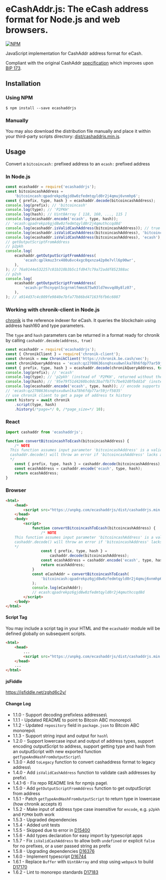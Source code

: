 # eCashAddr.js: The eCash address format for Node.js and web browsers.

[![NPM](https://nodei.co/npm/ecashaddrjs.png?downloads=true)](https://nodei.co/npm/ecashaddrjs/)

JavaScript implementation for CashAddr address format for eCash.

Compliant with the original CashAddr [specification](https://github.com/bitcoincashorg/bitcoincash.org/blob/master/spec/cashaddr.md) which improves upon [BIP 173](https://github.com/bitcoin/bips/blob/master/bip-0173.mediawiki).

## Installation

### Using NPM

```bsh
$ npm install --save ecashaddrjs
```

### Manually

You may also download the distribution file manually and place it within your third-party scripts directory: [dist/cashaddrjs.min.js](https://unpkg.com/ecashaddrjs/dist/cashaddrjs.min.js).

## Usage

Convert a `bitcoincash:` prefixed address to an `ecash:` prefixed address

### In Node.js

```javascript
const ecashaddr = require('ecashaddrjs');
const bitcoincashAddress =
    'bitcoincash:qpadrekpz6gjd8w0zfedmtqyld0r2j4qmuj6vnmhp6';
const { prefix, type, hash } = ecashaddr.decode(bitcoincashAddress);
console.log(prefix); // 'bitcoincash'
console.log(type); // 'P2PKH'
console.log(hash); // Uint8Array [ 118, 160, ..., 115 ]
console.log(ecashaddr.encode('ecash', type, hash));
// 'ecash:qpadrekpz6gjd8w0zfedmtqyld0r2j4qmuthccqd8d'
console.log(ecashaddr.isValidCashAddress(bitcoincashAddress)); // true
console.log(ecashaddr.isValidCashAddress(bitcoincashAddress), 'bitcoincash'); // true
console.log(ecashaddr.isValidCashAddress(bitcoincashAddress), 'ecash'); // false
// getOutputScriptFromAddress
// p2pkh
console.log(
    ecashaddr.getOutputScriptFromAddress(
        'ecash:qplkmuz3rx480u6vc4xgc0qxnza42p0e7vll6p90wr',
    ),
); // 76a9144e532257c01b310b3b5c1fd947c79a72addf852388ac
// p2sh
console.log(
    ecashaddr.getOutputScriptFromAddress(
        'ecash:prfhcnyqnl5cgrnmlfmms675w93ld7mvvqd0y8lz07',
    ),
); // a914d37c4c809fe9840e7bfa77b86bd47163f6fb6c6087
```

### Working with chronik-client in Node.js

[chronik](https://www.npmjs.com/package/chronik-client) is the reference indexer for eCash. It queries the blockchain using address hash160 and type parameters.

The `type` and `hash` parameters can be returned in a format ready for chronik by calling `cashaddr.decode(address, true)`

```javascript
const ecashaddr = require('ecashaddrjs');
const { ChronikClient } = require('chronik-client');
const chronik = new ChronikClient('https://chronik.be.cash/xec');
const chronikQueryAddress = 'ecash:qz2708636snqhsxu8wnlka78h6fdp77ar59jrf5035';
const { prefix, type, hash } = ecashaddr.decode(chronikQueryAddress, true);
console.log(prefix); // 'ecash'
console.log(type); // 'p2pkh' (instead of 'P2PKH', returned without the 'true' flag)
console.log(hash); // '95e79f51d4260bc0dc3ba7fb77c7be92d0fbdd1d' (instead of Uint8Array [ 149, 241, ..., 29 ], returned without the 'true' flag)
console.log(ecashaddr.encode('ecash', type, hash)); // encode supports chronik output inputs
// 'ecash:qz2708636snqhsxu8wnlka78h6fdp77ar59jrf5035'
// use chronik client to get a page of address tx history
const history = await chronik
    .script(type, hash)
    .history(/*page=*/ 0, /*page_size=*/ 10);
```

### React

```javascript
import cashaddr from 'ecashaddrjs';

function convertBitcoincashToEcash(bitcoincashAddress) {
    /* NOTE
  This function assumes input parameter 'bitcoincashAddress' is a valid bitcoincash: address
  cashaddr.decode() will throw an error if 'bitcoincashAddress' lacks a prefix
  */
    const { prefix, type, hash } = cashaddr.decode(bitcoincashAddress);
    const ecashAddress = cashaddr.encode('ecash', type, hash);
    return ecashAddress;
}
```

### Browser

```html
<html>
    <head>
        <script src="https://unpkg.com/ecashaddrjs/dist/cashaddrjs.min.js"></script>
    </head>
    <body>
        <script>
            function convertBitcoincashToEcash(bitcoincashAddress) {
                /* NOTE
    This function assumes input parameter 'bitcoincashAddress' is a valid bitcoincash: address
    cashaddr.decode() will throw an error if 'bitcoincashAddress' lacks a prefix
    */
                const { prefix, type, hash } =
                    cashaddr.decode(bitcoincashAddress);
                const ecashAddress = cashaddr.encode('ecash', type, hash);
                return ecashAddress;
            }
            const eCashAddr = convertBitcoincashToEcash(
                'bitcoincash:qpadrekpz6gjd8w0zfedmtqyld0r2j4qmuj6vnmhp6',
            );
            console.log(eCashAddr);
            // ecash:qpadrekpz6gjd8w0zfedmtqyld0r2j4qmuthccqd8d
        </script>
    </body>
</html>
```

#### Script Tag

You may include a script tag in your HTML and the `ecashaddr` module will be defined globally on subsequent scripts.

```html
<html>
    <head>
        ...
        <script src="https://unpkg.com/ecashaddrjs/dist/cashaddrjs.min.js"></script>
    </head>
    ...
</html>
```

#### jsFiddle

https://jsfiddle.net/zghd6c2y/

#### Change Log

-   1.1.0 - Support decoding prefixless addresses\
-   1.1.1 - Updated README to point to Bitcoin ABC monorepo\
-   1.1.2 - Updated `repository` field in `package.json` to Bitcoin ABC monorepo\
-   1.1.3 - Support string input and output for `hash`\
-   1.2.0 - Support lowercase input and output of address types, support encoding outputScript to address, support getting type and hash from an outputScript with new exported function `getTypeAndHashFromOutputScript`\
-   1.3.0 - Add `toLegacy` function to convert cashaddress format to legacy address\
-   1.4.0 - Add `isValidCashAddress` function to validate cash addresses by prefix\
-   1.4.1-6 - Fix repo README link for npmjs page\
-   1.5.0 - Add `getOutputScriptFromAddress` function to get outputScript from address
-   1.5.1 - Patch `getTypeAndHashFromOutputScript` to return type in lowercase (how chronik accepts it)
-   1.5.2 - Make input of address type case insensitive for `encode`, e.g. `p2pkh` and `P2PKH` both work
-   1.5.3 - Upgraded dependencies
-   1.5.4 - Added unit tests
-   1.5.5 - Skipped due to error in [D15400](https://reviews.bitcoinabc.org/D15400)
-   1.5.6 - Add types declaration for easy import by typescript apps
-   1.5.7 - Fix `isValidCashAddress` to allow both `undefined` or explicit `false` for no prefixes, or a user passed string as prefix
-   1.5.8 - Upgrading dependencies [D16376](https://reviews.bitcoinabc.org/D16376)
-   1.6.0 - Implement typescript [D16744](https://reviews.bitcoinabc.org/D16744)
-   1.6.1 - Replace `Buffer` with `Uint8Array` and stop using `webpack` to build [D17170](https://reviews.bitcoinabc.org/D17170)
-   1.6.2 - Lint to monorepo standards [D17183](https://reviews.bitcoinabc.org/D17183)

